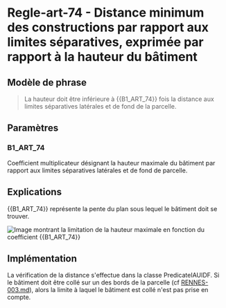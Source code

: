 # Regle-art-74 - Distance minimum des constructions par rapport aux limites séparatives, exprimée par rapport à la hauteur du bâtiment

## Modèle de phrase

> La hauteur doit être inférieure à {{B1_ART_74}} fois la distance aux limites séparatives latérales et de fond de la parcelle.

## Paramètres

### B1_ART_74

Coefficient multiplicateur désignant la hauteur maximale du bâtiment par rapport aux limites séparatives latérales et de fond de parcelle.

## Explications

{{B1_ART_74}} représente la pente du plan sous lequel le bâtiment doit se trouver.

![Image montrant la limitation de la hauteur maximale en fonction du coefficient {{B1_ART_74}} ](img/IAUIDF/IAUIDF-004.png)

## Implémentation

La vérification de la distance s'effectue dans la classe PredicateIAUIDF. Si le bâtiment doit être collé sur un des bords de la parcelle (cf [RENNES-003.md](RENNES-003.md)), alors la limite à laquel le bâtiment est collé n'est pas prise en compte.
